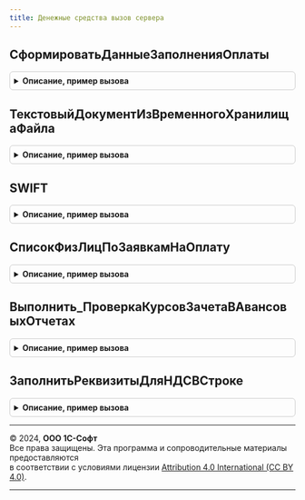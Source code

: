 ```yaml
---
title: Денежные средства вызов сервера
---
```



## СформироватьДанныеЗаполненияОплаты
<details style="margin: 1em 0; padding: 0.5em; border: 1px solid #ccc; border-radius: 6px;">

<summary style="font-weight: bold; cursor: pointer;">Описание, пример вызова</summary>

```bsl

// Формирует структуру для создания оплаты по нескольким заявкам на расходование средств
// Если в переданных заявках отличаются ключевые реквизиты шапки, выдается сообщение об ошибке.
//
// Параметры:
//    МассивСсылок   - Массив - заявки на расходование средств, по которым необходимо ввести оплату
//    ФормаОплаты - Строка - форма оплаты заявки
//    РаспределениеОплаты - Массив - строки остатков распределения оплаты.
//
// Возвращаемое значение:
//    Булево - Ложь, если в переданных заказах отличаются реквизиты шапки.
//
Функция СформироватьДанныеЗаполненияОплаты(МассивСсылок, ФормаОплаты, РаспределениеОплаты) Экспорт
```

Пример вызова
```bsl
Результат = ДенежныеСредстваВызовСервера.СформироватьДанныеЗаполненияОплаты(МассивСсылок, ФормаОплаты, РаспределениеОплаты) 
```
</details>

## ТекстовыйДокументИзВременногоХранилищаФайла
<details style="margin: 1em 0; padding: 0.5em; border: 1px solid #ccc; border-radius: 6px;">

<summary style="font-weight: bold; cursor: pointer;">Описание, пример вызова</summary>

```bsl

// Преобразует двоичные данные файла в текст
//
// Параметры:
//    АдресФайла - Строка - Адрес временного хранилища с данными файла
//    Кодировка - Строка - "DOS" или "Windows".
//
// Возвращаемое значение:
//    ТекстовыйДокумент - Текст файла.
//
Функция ТекстовыйДокументИзВременногоХранилищаФайла(АдресФайла, Кодировка) Экспорт
```

Пример вызова
```bsl
Результат = ДенежныеСредстваВызовСервера.ТекстовыйДокументИзВременногоХранилищаФайла(АдресФайла, Кодировка) 
```
</details>

## SWIFT
<details style="margin: 1em 0; padding: 0.5em; border: 1px solid #ccc; border-radius: 6px;">

<summary style="font-weight: bold; cursor: pointer;">Описание, пример вызова</summary>

```bsl

// Получает SWIFT банка
//
// Параметры:
//  Банк - СправочникСсылка.КлассификаторБанков - ссылка на банк
// Возвращаемое значение:
//  Строка - SWIFT банка.
Функция SWIFT(Банк) Экспорт
```

Пример вызова
```bsl
Результат = ДенежныеСредстваВызовСервера.SWIFT(Банк) 
```
</details>

## СписокФизЛицПоЗаявкамНаОплату
<details style="margin: 1em 0; padding: 0.5em; border: 1px solid #ccc; border-radius: 6px;">

<summary style="font-weight: bold; cursor: pointer;">Описание, пример вызова</summary>

```bsl


// Возвращает признак использования списка подотчетных лиц в документе "Заявка на расходование ДС"
//
// Параметры:
//  ЗаявкиНаОплату - Массив из ДокументСсылка.ЗаявкаНаРасходованиеДенежныхСредств - список документов "Заявка на расходование ДС"
//
// Возвращаемое значение:
//  Булево
//
Функция СписокФизЛицПоЗаявкамНаОплату(ЗаявкиНаОплату) Экспорт
```

Пример вызова
```bsl
Результат = ДенежныеСредстваВызовСервера.СписокФизЛицПоЗаявкамНаОплату(ЗаявкиНаОплату) 
```
</details>

## Выполнить_ПроверкаКурсовЗачетаВАвансовыхОтчетах
<details style="margin: 1em 0; padding: 0.5em; border: 1px solid #ccc; border-radius: 6px;">

<summary style="font-weight: bold; cursor: pointer;">Описание, пример вызова</summary>

```bsl

Функция Выполнить_ПроверкаКурсовЗачетаВАвансовыхОтчетах(Параметры) Экспорт
```

Пример вызова
```bsl
Результат = ДенежныеСредстваВызовСервера.Выполнить_ПроверкаКурсовЗачетаВАвансовыхОтчетах(Параметры) 
```
</details>

## ЗаполнитьРеквизитыДляНДСВСтроке
<details style="margin: 1em 0; padding: 0.5em; border: 1px solid #ccc; border-radius: 6px;">

<summary style="font-weight: bold; cursor: pointer;">Описание, пример вызова</summary>

```bsl

// Устанавливает признак совпдадения обекта расчетов с документом в таблице и заполняет налогообложение строки
//
// Параметры:
// 	Параметры - Структура:
//		* Ссылка - ДокументСсылка.ЗаявкаНаРасходованиеДенежныхСредств,
//			ДокументСсылка.ПриходныйКассовыйОрдер,
//			ДокументСсылка.РасходныйКассовыйОрдер,
//			ДокументСсылка.СписаниеБезналичныхДенежныхСредств,
//			ДокументСсылка.ПоступлениеБезналичныхДенежныхСредств,
//			ДокументСсылка.ОперацияПоПлатежнойКарте - Ссылка на график исполнения.
//		* НалогообложениеНСДПоумолчанию - ПеречислениеСсылка.ТипыНалогообложенияНДС - Тип налогообложения, определенный для текущего документа;
//		* ОбъектРасчетов - СправочникСсылка.ОбъектыРасчетов - Объект расчтетов.
//
// Возвращаемое значение:
// 	Структура - Новые значения строки:
//		* СтавкаНДС - СправочникСсылка.СтавкиНДС - Ставка НДС по НалогообложениюНДС;
//		* НалогообложениеНДС - ПеречислениеСсылка.ТипыНалогообложенияНДС - Тип налогобложения для строки;
//		* ОбъектРасчетовСовпадаетСДокументом - Булево - Признак совпадения объекта расчетов с документом.
//
Функция ЗаполнитьРеквизитыДляНДСВСтроке(Параметры) Экспорт
```

Пример вызова
```bsl
Результат = ДенежныеСредстваВызовСервера.ЗаполнитьРеквизитыДляНДСВСтроке(Параметры) 
```
</details>

---

© 2024, **ООО 1С-Софт**  
Все права защищены. Эта программа и сопроводительные материалы предоставляются  
в соответствии с условиями лицензии [Attribution 4.0 International (CC BY 4.0)](https://creativecommons.org/licenses/by/4.0/legalcode).

---
